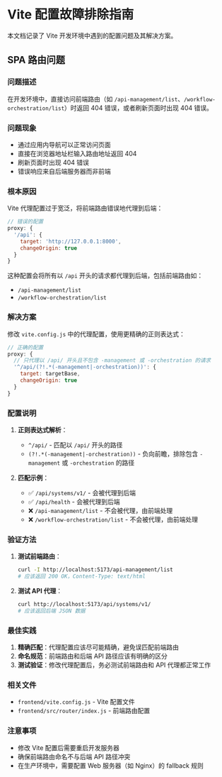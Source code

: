 # Vite 配置故障排除指南

本文档记录了 Vite 开发环境中遇到的配置问题及其解决方案。

## SPA 路由问题

### 问题描述
在开发环境中，直接访问前端路由（如 `/api-management/list`、`/workflow-orchestration/list`）时返回 404 错误，或者刷新页面时出现 404 错误。

### 问题现象
- 通过应用内导航可以正常访问页面
- 直接在浏览器地址栏输入路由地址返回 404
- 刷新页面时出现 404 错误
- 错误响应来自后端服务器而非前端

### 根本原因
Vite 代理配置过于宽泛，将前端路由错误地代理到后端：

```javascript
// 错误的配置
proxy: {
  '/api': {
    target: 'http://127.0.0.1:8000',
    changeOrigin: true
  }
}
```

这种配置会将所有以 `/api` 开头的请求都代理到后端，包括前端路由如：
- `/api-management/list`
- `/workflow-orchestration/list`

### 解决方案

修改 `vite.config.js` 中的代理配置，使用更精确的正则表达式：

```javascript
// 正确的配置
proxy: {
  // 只代理以 /api/ 开头且不包含 -management 或 -orchestration 的请求
  '^/api/(?!.*(-management|-orchestration))': {
    target: targetBase,
    changeOrigin: true
  }
}
```

### 配置说明

1. **正则表达式解析**：
   - `^/api/` - 匹配以 `/api/` 开头的路径
   - `(?!.*(-management|-orchestration))` - 负向前瞻，排除包含 `-management` 或 `-orchestration` 的路径

2. **匹配示例**：
   - ✅ `/api/systems/v1/` - 会被代理到后端
   - ✅ `/api/health` - 会被代理到后端
   - ❌ `/api-management/list` - 不会被代理，由前端处理
   - ❌ `/workflow-orchestration/list` - 不会被代理，由前端处理

### 验证方法

1. **测试前端路由**：
   ```bash
   curl -I http://localhost:5173/api-management/list
   # 应该返回 200 OK，Content-Type: text/html
   ```

2. **测试 API 代理**：
   ```bash
   curl http://localhost:5173/api/systems/v1/
   # 应该返回后端 JSON 数据
   ```

### 最佳实践

1. **精确匹配**：代理配置应该尽可能精确，避免误匹配前端路由
2. **命名规范**：前端路由和后端 API 路径应该有明确的区分
3. **测试验证**：修改代理配置后，务必测试前端路由和 API 代理都正常工作

### 相关文件
- `frontend/vite.config.js` - Vite 配置文件
- `frontend/src/router/index.js` - 前端路由配置

### 注意事项
- 修改 Vite 配置后需要重启开发服务器
- 确保前端路由命名不与后端 API 路径冲突
- 在生产环境中，需要配置 Web 服务器（如 Nginx）的 fallback 规则